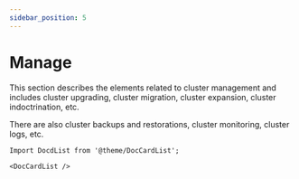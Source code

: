 ```yaml
---
sidebar_position: 5
---
```


# Manage

This section describes the elements related to cluster management and includes cluster upgrading, cluster migration, cluster expansion, cluster indoctrination, etc.

There are also cluster backups and restorations, cluster monitoring, cluster logs, etc.

```mdx-code-block
Import DocdList from '@theme/DocCardList';

<DocCardList />
```
